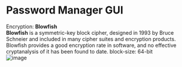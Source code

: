 # Password Manager GUI
Encryption: **Blowfish**<br>
**Blowfish** is a symmetric-key block cipher, designed in 1993 by Bruce Schneier and included in many cipher suites and encryption products. Blowfish provides a good encryption rate in software, and no effective cryptanalysis of it has been found to date.
block-size: 64-bit <br>
![image](https://user-images.githubusercontent.com/61504076/206624450-dade0a0f-f76d-48e6-8eef-d4af56a7422f.png)

